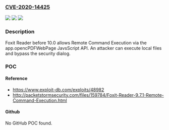 ### [CVE-2020-14425](https://cve.mitre.org/cgi-bin/cvename.cgi?name=CVE-2020-14425)
![](https://img.shields.io/static/v1?label=Product&message=n%2Fa&color=blue)
![](https://img.shields.io/static/v1?label=Version&message=n%2Fa&color=blue)
![](https://img.shields.io/static/v1?label=Vulnerability&message=n%2Fa&color=brighgreen)

### Description

Foxit Reader before 10.0 allows Remote Command Execution via the app.opencPDFWebPage JavsScript API. An attacker can execute local files and bypass the security dialog.

### POC

#### Reference
- https://www.exploit-db.com/exploits/48982
- http://packetstormsecurity.com/files/159784/Foxit-Reader-9.7.1-Remote-Command-Execution.html

#### Github
No GitHub POC found.

